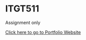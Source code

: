 # ITGT511
Assignment only

[Click here to go to Portfolio Website ](https://kanomwanie.github.io/ITGT511/Portsite/index.html)
